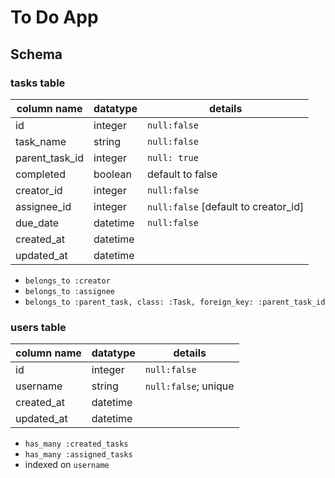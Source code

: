 # To Do App

## Schema
### tasks table
column name | datatype | details
------------|----------|--------
id          | integer  |`null:false`
task_name        | string   |`null:false`
parent_task_id | integer | `null: true`
completed   | boolean  | default to false
creator_id  | integer  |`null:false`
assignee_id | integer  |`null:false` [default to creator_id]
due_date    | datetime |`null:false` <!--Maybe null:true ??? -->
created_at  | datetime | 
updated_at  | datetime |

- `belongs_to :creator`
- `belongs_to :assignee`
- `belongs_to :parent_task, class: :Task, foreign_key: :parent_task_id`

### users table
column name | datatype | details
------------|----------|--------
id          | integer  |`null:false`
username    | string   | `null:false`; unique
created_at  | datetime | 
updated_at  | datetime |

- `has_many :created_tasks`
- `has_many :assigned_tasks`
- indexed on `username`